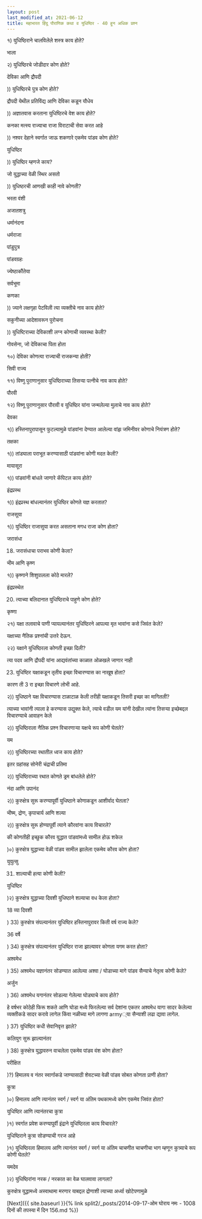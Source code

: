 ```yaml
---
layout: post
last_modified_at: 2021-06-12
title: महाभारत हिंदू पौराणिक कथा व युधिष्ठिर - 40 हून अधिक प्रश्न
---
```


१) युधिष्ठिराने चालविलेले शस्त्र काय होते?

भाला

२) युधिष्ठिरचे जोडीदार कोण होते?

देविका आणि द्रौपदी

)) युधिष्ठिरचे पुत्र कोण होते?

द्रौपदी येथील प्रतिविंद्य आणि देविका कडून यौधेय

 
)) अज्ञातवास करताना युधिष्ठिरचे वेश काय होते?

कनका मत्स्य राज्याचा राजा विराटाची सेवा करत आहे

)) नश्वर देहाने स्वर्गात जाऊ शकणारे एकमेव पांडव कोण होते?

युधिष्ठिर

)) युधिष्ठिर म्हणजे काय?

जो युद्धाच्या वेळी स्थिर असतो

)) युधिष्ठरची आणखी काही नावे कोणती?

भरता वंशी

अजातशत्रु

धर्मानंदना

धर्मराजा

पांडुपुत्र

पांडवग्रहः

ज्येष्ठाकौंतेया

सर्वभूमा

कणका

)) ज्याने लक्षगृहा पेटविली त्या व्यक्तीचे नाव काय होते?

सकुनीच्या आदेशावरून पुरोचना

)) युधिष्टिराच्या देविकाशी लग्न कोणाची व्यवस्था केली?

गोवसेना, जो देविकाचा पिता होता

१०) देविका कोणत्या राज्याची राजकन्या होती?

सिवी राज्य

११) विष्णु पुराणानुसार युधिष्ठिराच्या तिसर्‍या पत्नीचे नाव काय होते?

पौरवी

१२) विष्णू पुराणानुसार पौरावी व युधिष्ठिर यांना जन्मलेल्या मुलाचे नाव काय होते?

देवका

१)) हस्तिनापुरापासून फुटल्यामुळे पांडवांना देण्यात आलेल्या वांझ जमिनीवर कोणाचे नियंत्रण होते?

तक्षका

१)) तांड्याला पराभूत करण्यासाठी पांडवांना कोणी मदत केली?

मायासूरा

१)) पांडवांनी बांधले जाणारे कॅपिटल काय होते?

इंद्रप्रस्थ

१)) इंद्रप्रस्थ बांधल्यानंतर युधिष्ठिर कोणते यज्ञ करतात?

राजसूया

१)) युधिष्ठिर राजासुया करत असताना मगध राजा कोण होता?

जरासंधा

18) जरासंधाचा पराभव कोणी केला?

भीम आणि कृष्ण

१)) कृष्णाने शिशुपालला कोठे मारले?

इंद्रप्रस्थेत

20) त्याच्या बलिदानात युधिष्ठिराचे पाहुणे कोण होते?

कृष्णा

२१) यक्षा तलावाचे पाणी प्यायल्यानंतर युधिष्ठिरने आपल्या मृत भावांना कसे जिवंत केले?

यक्षाच्या नैतिक प्रश्नांची उत्तरे देऊन.

२२) यक्षाने युधिष्ठिरला कोणती इच्छा दिली?

त्या पदव आणि द्रौपदी यांना आद्यवंतांच्या काळात ओळखले जाणार नाही
 
23) युधिष्ठिर यक्षाकडून तृतीय इच्छा विचारण्यास का नाखूष होता?

कारण ती 3 रा इच्छा विचारणे लोभी आहे.

२)) युधिष्ठाने यक्ष विचारण्यास टाळाटाळ केली तरीही यक्षाकडून तिसरी इच्छा का मागितली?

त्याच्या भावांनी त्याला हे करण्यास उद्युक्त केले, त्याचे वडील यम यांनी देखील त्यांना तिसर्‍या इच्छेबद्दल विचारण्याचे आवाहन केले

२)) युधिष्ठिराला नैतिक प्रश्न विचारणार्‍या यक्षचे रूप कोणी घेतले?

यम

२)) युधिष्ठिरच्या रथातील ध्वज काय होते?

इतर ग्रहांसह सोनेरी चंद्राची प्रतिमा

२)) युधिष्ठिराच्या रथात कोणते ड्रम बांधलेले होते?

नंदा आणि उपानंद

२)) कुरुक्षेत्र सुरू करण्यापूर्वी युधिष्ठाने कोणाकडून आशीर्वाद घेतला?

भीष्म, द्रोण, कृपाचार्य आणि शल्या

२)) कुरुक्षेत्र सुरू होण्यापूर्वी त्याने कौरवांना काय विचारले?

की कोणतीही इच्छुक कौरव युद्धात पांडवांमध्ये सामील होऊ शकेल

)०) कुरुक्षेत्र युद्धाच्या वेळी पांडव सामील झालेला एकमेव कौरव कोण होता?

युयुत्सु

31) शाल्याची हत्या कोणी केली?

युधिष्ठिर

)२) कुरुक्षेत्र युद्धाच्या दिवशी युधिष्ठाने शल्याचा वध केला होता?

18 व्या दिवशी

) 33) कुरुक्षेत्र संपल्यानंतर युधिष्ठिर हस्तिनापुरावर किती वर्ष राज्य केले?

36 वर्षे

) 34) कुरुक्षेत्र संपल्यानंतर युधिष्ठिर राजा झाल्यावर कोणता यगम करत होता?

अश्वमेध

) 35) अश्वमेध यज्ञानंतर सोडण्यात आलेल्या अश्वा / घोडाच्या मागे पांडव सैन्याचे नेतृत्व कोणी केले?

अर्जुन

) 36) अश्वमेध यगानंतर सोडल्या गेलेल्या घोड्याचे काय होते?

हे वर्षभर कोठेही फिरू शकते आणि घोडा मध्ये फिरलेल्या सर्व देशांना एकतर अश्वमेध यागा सादर केलेल्या व्यक्तीकडे सादर करावे लागेल किंवा नळीच्या मागे लागणा army्या सैन्याशी लढा द्यावा लागेल.

) 37) युधिष्ठिर कधी सेवानिवृत्त झाले?

कलियुग सुरू झाल्यानंतर

) 38) कुरुक्षेत्र युद्धावरुन वाचलेला एकमेव पांडव वंश कोण होता?

परीक्षित

)?) हिमालय व नंतर स्वार्गाकडे जाण्यासाठी शेवटच्या वेळी पांडव सोबत कोणता प्राणी होता?

कुत्रा

)०) हिमालय आणि त्यानंतर स्वर्ग / स्वर्ग या अंतिम पथकामध्ये कोण एकमेव जिवंत होता?

युधिष्ठिर आणि त्यानंतरचा कुत्रा

)१) स्वर्गात प्रवेश करण्यापूर्वी इंद्राने युधिष्ठिरला काय विचारले?

युधिष्ठिराने कुत्रा सोडण्याची गरज आहे

)१) युधिष्ठिरला हिमालय आणि त्यानंतर स्वर्ग / स्वर्ग या अंतिम चाचणीत चाचणीचा भाग म्हणून कुत्र्याचे रूप कोणी घेतले?

यमदेव

)२) युधिष्ठिरांना नरक / नरकात का वेळ घालवावा लागला?

कुरुक्षेत्र युद्धामध्ये अस्वाथामा मरणार याबद्दल द्रोणाशी त्याच्या अर्ध्या खोटेपणामुळे

[Next]({{ site.baseurl }}{% link  split2/_posts/2014-09-17-ओम घोराय नमः - 1008 दिनों की तपस्या में दिन 156.md %})
